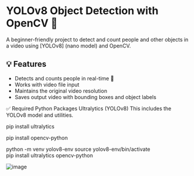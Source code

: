 # YOLOv8 Object Detection with OpenCV 🎯

A beginner-friendly project to detect and count people and other objects in a video using [YOLOv8] (nano model) and OpenCV.

## 💡 Features

- Detects and counts people in real-time 🧍
- Works with video file input
- Maintains the original video resolution
- Saves output video with bounding boxes and object labels


✅ Required Python Packages
Ultralytics (YOLOv8)
This includes the YOLOv8 model and utilities.

pip install ultralytics

pip install opencv-python

python -m venv yolov8-env
source yolov8-env/bin/activate  
pip install ultralytics opencv-python


![image](https://github.com/user-attachments/assets/61a71365-0f77-41f4-9247-5d686644278b)


